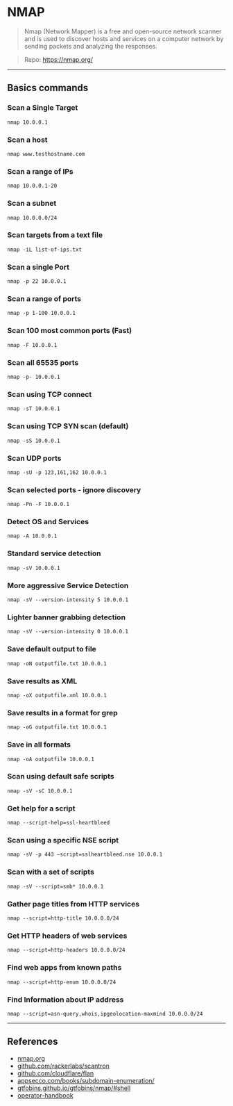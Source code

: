# NMAP
> Nmap (Network Mapper) is a free and open-source network scanner and
is used to discover hosts and services on a computer network by
sending packets and analyzing the responses.

> Repo: https://nmap.org/

---

## Basics commands

### Scan a Single Target
```shell
nmap 10.0.0.1
```
### Scan a host
```shell
nmap www.testhostname.com
```
### Scan a range of IPs
```shell
nmap 10.0.0.1-20
```
### Scan a subnet
```shell
nmap 10.0.0.0/24
```
### Scan targets from a text file
```shell
nmap -iL list-of-ips.txt
```
### Scan a single Port
```shell
nmap -p 22 10.0.0.1
```
### Scan a range of ports
```shell
nmap -p 1-100 10.0.0.1
```
### Scan 100 most common ports (Fast)
```shell
nmap -F 10.0.0.1
```
### Scan all 65535 ports
```shell
nmap -p- 10.0.0.1
```
### Scan using TCP connect
```shell
nmap -sT 10.0.0.1
```
### Scan using TCP SYN scan (default)
```shell
nmap -sS 10.0.0.1
```
### Scan UDP ports
```shell
nmap -sU -p 123,161,162 10.0.0.1
```
### Scan selected ports - ignore discovery
```shell
nmap -Pn -F 10.0.0.1
```
### Detect OS and Services
```shell
nmap -A 10.0.0.1
```
### Standard service detection
```shell
nmap -sV 10.0.0.1
```
### More aggressive Service Detection
```shell
nmap -sV --version-intensity 5 10.0.0.1
```
### Lighter banner grabbing detection
```shell
nmap -sV --version-intensity 0 10.0.0.1
```
### Save default output to file
```shell
nmap -oN outputfile.txt 10.0.0.1
```
### Save results as XML
```shell
nmap -oX outputfile.xml 10.0.0.1 
```
### Save results in a format for grep
```shell
nmap -oG outputfile.txt 10.0.0.1
```
### Save in all formats
```shell
nmap -oA outputfile 10.0.0.1
```
### Scan using default safe scripts
```shell
nmap -sV -sC 10.0.0.1
```
### Get help for a script
```shell
nmap --script-help=ssl-heartbleed
```
### Scan using a specific NSE script
```shell
nmap -sV -p 443 –script=sslheartbleed.nse 10.0.0.1
```
### Scan with a set of scripts
```shell
nmap -sV --script=smb* 10.0.0.1
```
### Gather page titles from HTTP services
```shell
nmap --script=http-title 10.0.0.0/24
```
### Get HTTP headers of web services
```shell
nmap --script=http-headers 10.0.0.0/24
```
### Find web apps from known paths
```shell
nmap --script=http-enum 10.0.0.0/24
```
### Find Information about IP address
```shell
nmap --script=asn-query,whois,ipgeolocation-maxmind 10.0.0.0/24
```

---

## References
- [nmap.org](https://nmap.org/)
- [github.com/rackerlabs/scantron](https://github.com/rackerlabs/scantron)
- [github.com/cloudflare/flan](https://github.com/cloudflare/flan)
- [appsecco.com/books/subdomain-enumeration/](https://appsecco.com/books/subdomain-enumeration/)
- [gtfobins.github.io/gtfobins/nmap/#shell](https://gtfobins.github.io/gtfobins/nmap/#shell)
- [operator-handbook](https://www.netmux.com/blog/operator-handbook)
